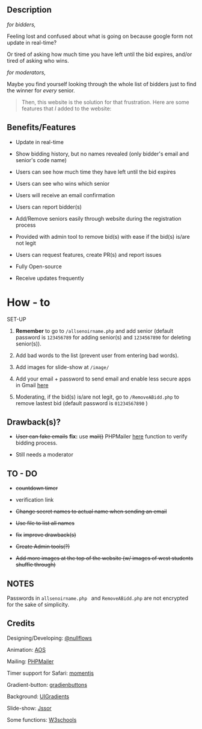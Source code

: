 ## Description 

_for bidders,_

Feeling lost and confused about what is going on because google form not update in real-time?  

Or tired of asking how much time you have left until the bid expires, and/or tired of asking who wins.

_for moderators,_

Maybe you find yourself looking through the whole list of bidders just to find the winner for _every_ senior.

> Then, this website is the solution for that frustration. Here are some features that _I_ added to the website:

## Benefits/Features

+ Update in real-time

+ Show bidding history, but no names revealed (only bidder's email and senior's code name)

+ Users can see how much time they have left until the bid expires

+ Users can see who wins which senior

+ Users will receive an email confirmation 

+ Users can report bidder(s)

+ Add/Remove seniors easily through website during the registration process

+ Provided with admin tool to remove bid(s) with ease if the bid(s) is/are not legit 

+ Users can request features, create PR(s) and report issues

+ Fully Open-source

+ Receive updates frequently 

# How - to

SET-UP

1. **Remember** to go to ```/allsenoirname.php``` and add senior (default password is ```123456789``` for adding senior(s) and ```1234567890``` for deleting senior(s)).

2. Add bad words to the list (prevent user from entering bad words). 

3. Add images for slide-show at ```/image/```

3. Add your email + password to send email and enable less secure apps in Gmail [here](https://support.google.com/accounts/answer/6010255?hl=en)

4. Moderating, if the bid(s) is/are not legit, go to ``` /RemoveABidd.php ``` to remove lastest bid (default password is ```01234567890``` ) 

## Drawback(s)?

+ ~~User can fake emails~~
**fix:**
use ~~mail()~~ PHPMailer [here](https://github.com/PHPMailer/PHPMailer) function to verify bidding process. 

+ Still needs a moderator

## TO - DO

+ ~~countdown timer~~

+ verification link

+ ~~Change secret names to actual name when sending an email~~

+ ~~Use file to list all names~~

+ ~~fix~~ ~~improve drawback(s)~~

+ ~~Create Admin tools(?)~~

+ ~~Add more images at the top of the website (w/ images of west students shuffle through)~~

## NOTES

Passwords in ```allsenoirname.php ``` and ``` RemoveABidd.php ``` are not encrypted for the sake of simplicity.

## Credits

Designing/Developing: [@nullflows](https://github.com/nullflows)

Animation: [AOS](https://michalsnik.github.io/aos/) 

Mailing: [PHPMailer](https://github.com/PHPMailer/PHPMailer) 

Timer support for Safari: [momentjs](https://momentjs.com/)

Gradient-button: [gradienbuttons](https://gradientbuttons.colorion.co/)

Background: [UIGradients](https://uigradients.com/#Terminal)

Slide-show: [Jssor](https://www.jssor.com/)

Some functions: [W3schools](https://www.w3schools.com/)

